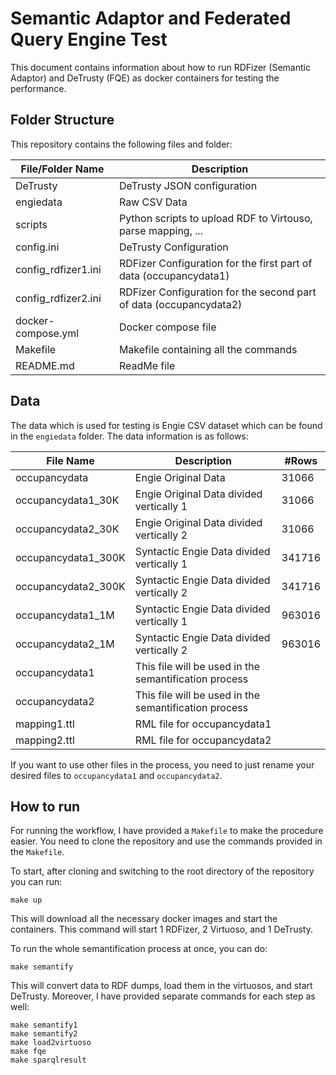 # Semantic Adaptor and Federated Query Engine Test

This document contains information about how to run RDFizer (Semantic Adaptor) and DeTrusty (FQE) as docker containers for testing the performance.


## Folder Structure

This repository contains the following files and folder:


| File/Folder Name    | Description                                                        |
|---------------------|--------------------------------------------------------------------|
| DeTrusty            | DeTrusty JSON configuration                                        |
| engiedata           | Raw CSV Data                                                       |
| scripts             | Python scripts to upload RDF to Virtouso, parse mapping, ...       |
| config.ini          | DeTrusty Configuration                                             |
| config_rdfizer1.ini | RDFizer Configuration for the first part of data (occupancydata1)  |
| config_rdfizer2.ini | RDFizer Configuration for the second part of data (occupancydata2) |
| docker-compose.yml  | Docker compose file                                                |
| Makefile            | Makefile containing all the commands                               |
| README.md           | ReadMe file                                                        |

## Data

The data which is used for testing is Engie CSV dataset which can be found in the `engiedata` folder. The data information is as follows:

| File Name           | Description                                           | #Rows  |
|---------------------|-------------------------------------------------------|--------|
| occupancydata       | Engie Original Data                                   | 31066  |
| occupancydata1_30K  | Engie Original Data divided vertically 1              | 31066  |
| occupancydata2_30K  | Engie Original Data divided vertically 2              | 31066  |
| occupancydata1_300K | Syntactic Engie Data divided vertically 1             | 341716 |
| occupancydata2_300K | Syntactic Engie Data divided vertically 2             | 341716 |
| occupancydata1_1M   | Syntactic Engie Data divided vertically 1             | 963016 |
| occupancydata2_1M   | Syntactic Engie Data divided vertically 2             | 963016 |
| occupancydata1      | This file will be used in the semantification process |        |
| occupancydata2      | This file will be used in the semantification process |        |
| mapping1.ttl        | RML file for occupancydata1                           |        |
| mapping2.ttl        | RML file for occupancydata2                           |        |

If you want to use other files in the process, you need to just rename your desired files to `occupancydata1` and `occupancydata2`.


## How to run

For running the workflow, I have provided a `Makefile` to make the procedure easier. You need to clone the repository and use the commands provided in the `Makefile`.

To start, after cloning and switching to the root directory of the repository you can run:

```
make up
```

This will download all the necessary docker images and start the containers. This command will start 1 RDFizer, 2 Virtuoso, and 1 DeTrusty.

To run the whole semantification process at once, you can do:

```
make semantify
```

This will convert data to RDF dumps, load them in the virtuosos, and start DeTrusty. Moreover, I have provided separate commands for each step as well:

```
make semantify1
make semantify2
make load2virtuoso
make fqe
make sparqlresult
```